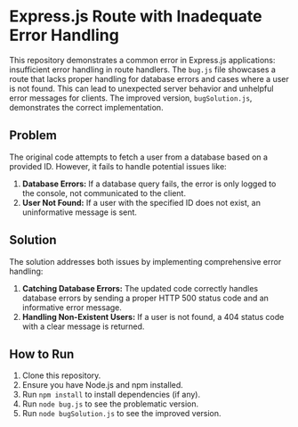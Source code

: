 # Express.js Route with Inadequate Error Handling

This repository demonstrates a common error in Express.js applications: insufficient error handling in route handlers.  The `bug.js` file showcases a route that lacks proper handling for database errors and cases where a user is not found. This can lead to unexpected server behavior and unhelpful error messages for clients.  The improved version, `bugSolution.js`, demonstrates the correct implementation.

## Problem

The original code attempts to fetch a user from a database based on a provided ID. However, it fails to handle potential issues like:

1. **Database Errors:**  If a database query fails, the error is only logged to the console, not communicated to the client.
2. **User Not Found:** If a user with the specified ID does not exist, an uninformative message is sent.

## Solution

The solution addresses both issues by implementing comprehensive error handling:

1. **Catching Database Errors:** The updated code correctly handles database errors by sending a proper HTTP 500 status code and an informative error message.
2. **Handling Non-Existent Users:**  If a user is not found, a 404 status code with a clear message is returned.

## How to Run

1. Clone this repository.
2. Ensure you have Node.js and npm installed.
3. Run `npm install` to install dependencies (if any).
4. Run `node bug.js` to see the problematic version.
5. Run `node bugSolution.js` to see the improved version.